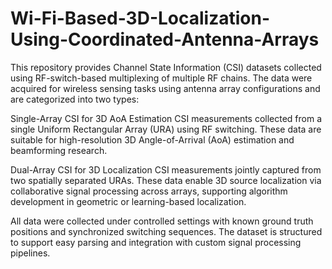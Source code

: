 # Wi-Fi-Based-3D-Localization-Using-Coordinated-Antenna-Arrays

This repository provides Channel State Information (CSI) datasets collected using RF-switch-based multiplexing of multiple RF chains. The data were acquired for wireless sensing tasks using antenna array configurations and are categorized into two types:

Single-Array CSI for 3D AoA Estimation
CSI measurements collected from a single Uniform Rectangular Array (URA) using RF switching. These data are suitable for high-resolution 3D Angle-of-Arrival (AoA) estimation and beamforming research.

Dual-Array CSI for 3D Localization
CSI measurements jointly captured from two spatially separated URAs. These data enable 3D source localization via collaborative signal processing across arrays, supporting algorithm development in geometric or learning-based localization.

All data were collected under controlled settings with known ground truth positions and synchronized switching sequences. The dataset is structured to support easy parsing and integration with custom signal processing pipelines.








